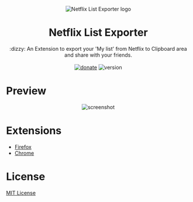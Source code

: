 <p align="center"><img src="https://i.imgur.com/pTgqeTX.png" alt="Netflix List Exporter logo" /></p>
<h1 align="center">Netflix List Exporter</h1>
<p align="center">:dizzy: An Extension to export your 'My list' from Netflix to Clipboard area and share with your friends.
<br><br>
<a href="https://paypal.me/daltonmenezes"><img src="https://img.shields.io/badge/donate-green.svg" alt="donate" /></a>
<img src="https://img.shields.io/badge/version-v1.1-red.svg" alt="version"/>
</p>

# Preview
<p align="center"><img src="https://i.imgur.com/3bwnOX9.png" alt="screenshot"></p>

# Extensions
- [Firefox](https://addons.mozilla.org/pt-BR/firefox/addon/netflix-list-button-exporter/)
- [Chrome](https://github.com/daltonmenezes/netflix-list-exporter/blob/master/CHROME_INSTRUCTIONS.md)

# License
[MIT License](https://github.com/daltonmenezes/netflix-list-exporter/blob/master/LICENSE)


